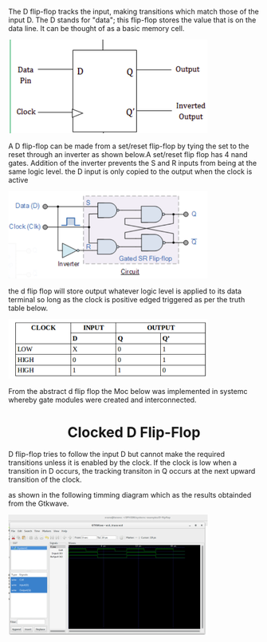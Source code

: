 <p>The D flip-flop tracks the input, making transitions which match those of the input D. The D stands for "data"; this flip-flop stores the value that is on the data line. It can be thought of  as a basic memory cell.
</p>
<p align="left">
  <img src="images/dff.png" width="400"/>
</p>

<p> A D flip-flop can be made from a set/reset flip-flop by tying the set to the reset through an inverter as shown below.A set/reset flip flop has 4 nand gates. Addition of the inverter prevents the  S and R inputs from being at the same logic level. the D input is only copied to the output when the clock is active</p>
<p align="left">
  <img src="images/circuit.png" width="400"/>
<p>
<p> the d flip flop will store output whatever logic level is applied to its data terminal so long as the clock is positive edged triggered as per the truth table below.
</p>
<p align="left">
  <img src="images/truth_table.png" width="400"/>
</p>
<p>From the abstract d flip flop the Moc below was implemented in systemc whereby gate modules were created and interconnected.<p/> 

</p>
<H1 align=center> Clocked D Flip-Flop</H1>
<p>D flip-flop tries to follow the input D but cannot make the required transitions unless it is enabled by the clock. If the clock is low when a transition in D occurs, the tracking transiton in Q occurs at the next upward transition of the clock. </p> as shown in the following timming diagram which as the results obtainded from the Gtkwave.
<p align="left">
  <img src="images/timing_diagram.png" width="400"/>
</p>



   

